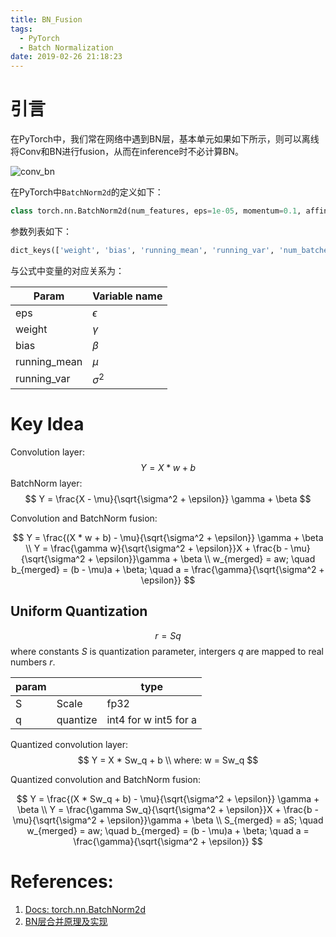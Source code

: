 ```yaml
---
title: BN_Fusion
tags:
  - PyTorch
  - Batch Normalization
date: 2019-02-26 21:18:23
---
```



# 引言
在PyTorch中，我们常在网络中遇到BN层，基本单元如果如下所示，则可以离线将Conv和BN进行fusion，从而在inference时不必计算BN。

![conv_bn](conv_bn.svg)

在PyTorch中`BatchNorm2d`的定义如下：
```py
class torch.nn.BatchNorm2d(num_features, eps=1e-05, momentum=0.1, affine=True, track_running_stats=True)
```
参数列表如下：
```py
dict_keys(['weight', 'bias', 'running_mean', 'running_var', 'num_batches_tracked'])
```
与公式中变量的对应关系为：

| Param        | Variable name |
|--------------|---------------|
| eps          | $\epsilon$    |
| weight       | $\gamma$      |
| bias         | $\beta$       |
| running_mean | $\mu$         |
| running_var  | $\sigma^2$    |

# Key Idea
Convolution layer:
$$
	Y = X * w + b
$$
BatchNorm layer:
$$
	Y = \frac{X - \mu}{\sqrt{\sigma^2 + \epsilon}}  \gamma + \beta
$$ 

Convolution and BatchNorm fusion:

$$
	Y = \frac{(X * w + b) - \mu}{\sqrt{\sigma^2 + \epsilon}}  \gamma + \beta \\
	Y = \frac{\gamma w}{\sqrt{\sigma^2 + \epsilon}}X + \frac{b - \mu}{\sqrt{\sigma^2 + \epsilon}}\gamma + \beta \\
	w_{merged} = aw; \quad 
	b_{merged} = (b - \mu)a + \beta; \quad 
	a = \frac{\gamma}{\sqrt{\sigma^2 + \epsilon}}
$$

## Uniform Quantization

$$r = Sq$$ where constants $S$ is quantization parameter, intergers $q$ are mapped to real numbers $r$.

| param |            | type                    |
|-------|------------|-------------------------|
| S     | Scale      | fp32                    |
| q     | quantize   | int4 for w int5 for a   |

Quantized convolution layer:
$$
	Y = X * Sw_q + b \\
	where: w = Sw_q
$$

Quantized convolution and BatchNorm fusion:

$$
	Y = \frac{(X * Sw_q + b) - \mu}{\sqrt{\sigma^2 + \epsilon}}  \gamma + \beta \\
	Y = \frac{\gamma Sw_q}{\sqrt{\sigma^2 + \epsilon}}X + \frac{b - \mu}{\sqrt{\sigma^2 + \epsilon}}\gamma + \beta \\
	S_{merged} = aS; \quad
	w_{merged} = aw; \quad 
	b_{merged} = (b - \mu)a + \beta; \quad 
	a = \frac{\gamma}{\sqrt{\sigma^2 + \epsilon}}
$$

# References:

1. [Docs: torch.nn.BatchNorm2d](https://pytorch.org/docs/stable/nn.html?highlight=batchnorm#torch.nn.BatchNorm2d)
2. [BN层合并原理及实现](https://www.jianshu.com/p/e042d693f3fb)